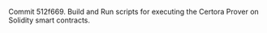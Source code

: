 Commit 512f669.                    Build and Run scripts for executing the Certora Prover on Solidity smart contracts.